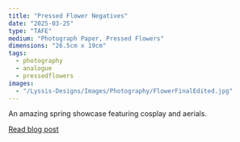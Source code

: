 ```yaml
---
title: "Pressed Flower Negatives"
date: "2025-03-25"
type: "TAFE"
medium: "Photograph Paper, Pressed Flowers"
dimensions: "26.5cm x 19cm"
tags:
  - photography
  - analogue
  - pressedflowers
images:
  - "/Lyssis-Designs/Images/Photography/FlowerFinalEdited.jpg"
---
```


An amazing spring showcase featuring cosplay and aerials.

[Read blog post](#/blog/Analogue-Photography/Analogue-Photos/Pressed-Flower-Negatives)
